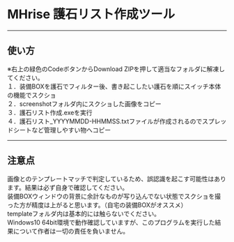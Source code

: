 # MHrise 護石リスト作成ツール
--------
使い方
--------
※右上の緑色のCodeボタンからDownload ZIPを押して適当なフォルダに解凍してください。  
１．装備BOXを護石でフィルター後、書き起こしたい護石を順にスイッチ本体の機能でスクショ  
２．screenshotフォルダ内にスクショした画像をコピー  
３．護石リスト作成.exeを実行  
４．護石リスト_YYYYMMDD-HHMMSS.txtファイルが作成されるのでスプレッドシートなど管理しやすい物へコピー  
  
  
--------
注意点
--------
画像とのテンプレートマッチで判定しているため、誤認識を起こす可能性はあります。結果は必ず自身で確認してください。  
装備BOXウィンドウの背景に余計なものが写り込んでない状態でスクショを撮った方が精度は上がると思います。（自宅の装備BOXがオススメ）  
templateフォルダ内は基本的には触らないでください。  
Windows10 64bit環境で動作確認していますが、このプログラムを実行した結果について作者は一切の責任を負いません。  
